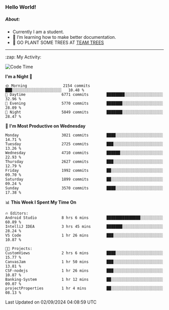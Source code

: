 ### Hello World!

##### About:
- Currently I am a student.
- 🌱 I’m learning how to make better documentation.
- 🌱 GO PLANT SOME TREES AT [TEAM TREES](https://teamtrees.org/)

---
  <summary>:zap: My Activity:</summary>
  
<!--START_SECTION:waka-->
![Code Time](http://img.shields.io/badge/Code%20Time-1%2C427%20hrs%2056%20mins-blue)

**I'm a Night 🦉** 

```text
🌞 Morning                2154 commits        ███░░░░░░░░░░░░░░░░░░░░░░   10.48 % 
🌆 Daytime                6771 commits        ████████░░░░░░░░░░░░░░░░░   32.96 % 
🌃 Evening                5770 commits        ███████░░░░░░░░░░░░░░░░░░   28.09 % 
🌙 Night                  5849 commits        ███████░░░░░░░░░░░░░░░░░░   28.47 % 
```
📅 **I'm Most Productive on Wednesday** 

```text
Monday                   3021 commits        ████░░░░░░░░░░░░░░░░░░░░░   14.71 % 
Tuesday                  2725 commits        ███░░░░░░░░░░░░░░░░░░░░░░   13.26 % 
Wednesday                4710 commits        ██████░░░░░░░░░░░░░░░░░░░   22.93 % 
Thursday                 2627 commits        ███░░░░░░░░░░░░░░░░░░░░░░   12.79 % 
Friday                   1992 commits        ██░░░░░░░░░░░░░░░░░░░░░░░   09.70 % 
Saturday                 1899 commits        ██░░░░░░░░░░░░░░░░░░░░░░░   09.24 % 
Sunday                   3570 commits        ████░░░░░░░░░░░░░░░░░░░░░   17.38 % 
```


📊 **This Week I Spent My Time On** 

```text
🔥 Editors: 
Android Studio           8 hrs 6 mins        ███████████████░░░░░░░░░░   60.89 % 
IntelliJ IDEA            3 hrs 45 mins       ███████░░░░░░░░░░░░░░░░░░   28.24 % 
VS Code                  1 hr 26 mins        ███░░░░░░░░░░░░░░░░░░░░░░   10.87 % 

🐱‍💻 Projects: 
CustomViews              2 hrs 6 mins        ████░░░░░░░░░░░░░░░░░░░░░   15.77 % 
CanvasJam                1 hr 50 mins        ███░░░░░░░░░░░░░░░░░░░░░░   13.81 % 
CSF-nodejs               1 hr 26 mins        ███░░░░░░░░░░░░░░░░░░░░░░   10.87 % 
Banking-System           1 hr 12 mins        ██░░░░░░░░░░░░░░░░░░░░░░░   09.07 % 
projectProperties        1 hr 4 mins         ██░░░░░░░░░░░░░░░░░░░░░░░   08.13 % 
```


 Last Updated on 02/09/2024 04:08:59 UTC
<!--END_SECTION:waka-->
